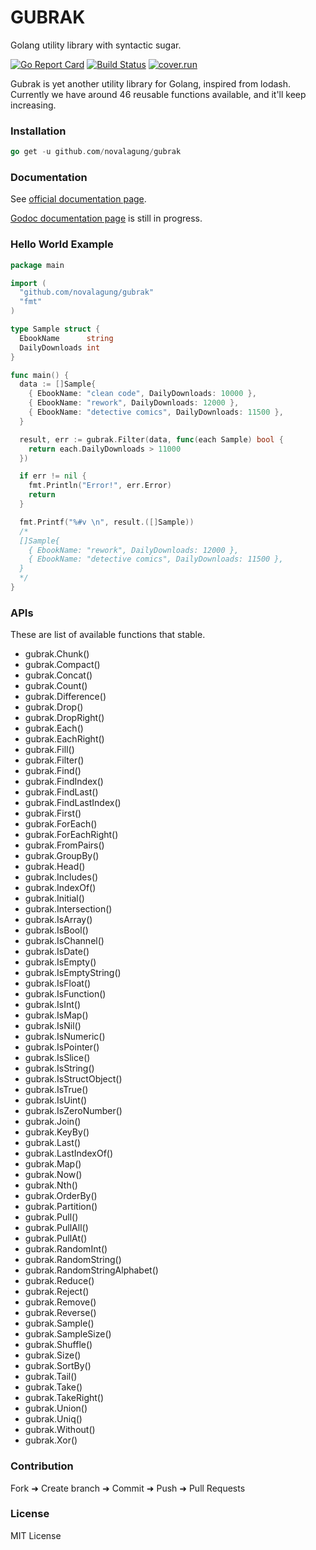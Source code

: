 # GUBRAK

Golang utility library with syntactic sugar.

[![Go Report Card](https://goreportcard.com/badge/github.com/novalagung/gubrak?nocache=1)](https://goreportcard.com/report/github.com/novalagung/gubrak?nocache=1)
[![Build Status](https://travis-ci.org/novalagung/gubrak.svg?branch=master)](https://travis-ci.org/novalagung/gubrak)
[![cover.run](https://cover.run/go/github.com/novalagung/gubrak.svg?style=flat&tag=golang-1.10)](https://cover.run/go?tag=golang-1.10&repo=github.com%2Fnovalagung%2Fgubrak)
<!-- [![Coverage Status](https://coveralls.io/repos/github/novalagung/gubrak/badge.svg?branch=master)](https://coveralls.io/github/novalagung/gubrak?branch=master) -->

Gubrak is yet another utility library for Golang, inspired from lodash. Currently we have around 46 reusable functions available, and it'll keep increasing.

### Installation

```go
go get -u github.com/novalagung/gubrak
```

### Documentation

See [official documentation page](https://gubrak.github.io/#/documentation).

[Godoc documentation page](http://godoc.org/github.com/novalagung/gubrak) is still in progress.

### Hello World Example

```go
package main

import (
  "github.com/novalagung/gubrak"
  "fmt"
)

type Sample struct {
  EbookName      string
  DailyDownloads int
}

func main() {
  data := []Sample{
    { EbookName: "clean code", DailyDownloads: 10000 },
    { EbookName: "rework", DailyDownloads: 12000 },
    { EbookName: "detective comics", DailyDownloads: 11500 },
  }

  result, err := gubrak.Filter(data, func(each Sample) bool {
    return each.DailyDownloads > 11000
  })

  if err != nil {
    fmt.Println("Error!", err.Error)
    return
  }

  fmt.Printf("%#v \n", result.([]Sample))
  /*
  []Sample{
    { EbookName: "rework", DailyDownloads: 12000 },
    { EbookName: "detective comics", DailyDownloads: 11500 },
  }
  */
}
```

### APIs

These are list of available functions that stable.

 - gubrak.Chunk()
 - gubrak.Compact()
 - gubrak.Concat()
 - gubrak.Count()
 - gubrak.Difference()
 - gubrak.Drop()
 - gubrak.DropRight()
 - gubrak.Each()
 - gubrak.EachRight()
 - gubrak.Fill()
 - gubrak.Filter()
 - gubrak.Find()
 - gubrak.FindIndex()
 - gubrak.FindLast()
 - gubrak.FindLastIndex()
 - gubrak.First()
 - gubrak.ForEach()
 - gubrak.ForEachRight()
 - gubrak.FromPairs()
 - gubrak.GroupBy()
 - gubrak.Head()
 - gubrak.Includes()
 - gubrak.IndexOf()
 - gubrak.Initial()
 - gubrak.Intersection()
 - gubrak.IsArray()
 - gubrak.IsBool()
 - gubrak.IsChannel()
 - gubrak.IsDate()
 - gubrak.IsEmpty()
 - gubrak.IsEmptyString()
 - gubrak.IsFloat()
 - gubrak.IsFunction()
 - gubrak.IsInt()
 - gubrak.IsMap()
 - gubrak.IsNil()
 - gubrak.IsNumeric()
 - gubrak.IsPointer()
 - gubrak.IsSlice()
 - gubrak.IsString()
 - gubrak.IsStructObject()
 - gubrak.IsTrue()
 - gubrak.IsUint()
 - gubrak.IsZeroNumber()
 - gubrak.Join()
 - gubrak.KeyBy()
 - gubrak.Last()
 - gubrak.LastIndexOf()
 - gubrak.Map()
 - gubrak.Now()
 - gubrak.Nth()
 - gubrak.OrderBy()
 - gubrak.Partition()
 - gubrak.Pull()
 - gubrak.PullAll()
 - gubrak.PullAt()
 - gubrak.RandomInt()
 - gubrak.RandomString()
 - gubrak.RandomStringAlphabet()
 - gubrak.Reduce()
 - gubrak.Reject()
 - gubrak.Remove()
 - gubrak.Reverse()
 - gubrak.Sample()
 - gubrak.SampleSize()
 - gubrak.Shuffle()
 - gubrak.Size()
 - gubrak.SortBy()
 - gubrak.Tail()
 - gubrak.Take()
 - gubrak.TakeRight()
 - gubrak.Union()
 - gubrak.Uniq()
 - gubrak.Without()
 - gubrak.Xor()


### Contribution

Fork ➜ Create branch ➜ Commit ➜ Push ➜ Pull Requests

### License

MIT License
